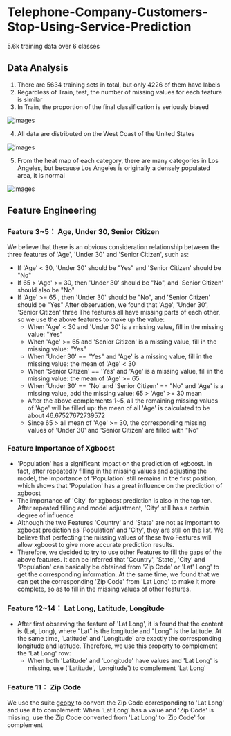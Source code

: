 # Telephone-Company-Customers-Stop-Using-Service-Prediction
5.6k training data over 6 classes

## Data Analysis

1. There are 5634 training sets in total, but only 4226 of them have labels
2. Regardless of Train, test, the number of missing values for each feature is similar
3. In Train, the proportion of the final classification is seriously biased

![images](https://github.com/ycchiu0703/Telephone-Company-Customers-Stop-Using-Service-Prediction/blob/main/images/Data%20distribution.jpg)

4. All data are distributed on the West Coast of the United States

![images](https://github.com/ycchiu0703/Telephone-Company-Customers-Stop-Using-Service-Prediction/blob/main/images/Total_Heatmap.jpg)

5. From the heat map of each category, there are many categories in Los Angeles, but because Los Angeles is originally a densely populated area, it is normal

![images](https://github.com/ycchiu0703/Telephone-Company-Customers-Stop-Using-Service-Prediction/blob/main/images/Each_Category_Heatmap.jpg)

## Feature Engineering

### Feature 3~5： Age, Under 30, Senior Citizen

We believe that there is an obvious consideration relationship between the three features of 'Age', 'Under 30' and 'Senior Citizen', such as:

* If 'Age' < 30, 'Under 30' should be "Yes" and 'Senior Citizen' should be "No"
* If 65 > 'Age' >= 30, then 'Under 30' should be "No", and 'Senior Citizen' should also be "No"
* If 'Age' >= 65 , then 'Under 30' should be "No", and 'Senior Citizen' should be "Yes" After observation, we found that 'Age', 'Under 30', 'Senior Citizen' three The features all have missing parts of each other, so we use the above features to make up the value:
  * When 'Age' < 30 and 'Under 30' is a missing value, fill in the missing value: "Yes"
  * When 'Age' >= 65 and 'Senior Citizen' is a missing value, fill in the missing value: "Yes"
  * When 'Under 30' == "Yes" and 'Age' is a missing value, fill in the missing value: the mean of 'Age' < 30
  * When 'Senior Citizen' == 'Yes' and 'Age' is a missing value, fill in the missing value: the mean of 'Age' >= 65
  * When 'Under 30' == "No' and 'Senior Citizen' == "No" and 'Age' is a missing value, add the missing value: 65 > 'Age' >= 30 mean
  * After the above complements 1~5, all the remaining missing values of 'Age' will be filled up: the mean of all 'Age' is calculated to be about 46.67527672739572
  * Since 65 > all mean of 'Age' >= 30, the corresponding missing values of 'Under 30' and 'Senior Citizen' are filled with "No"

### Feature Importance of Xgboost

* 'Population' has a significant impact on the prediction of xgboost. In fact, after repeatedly filling in the missing values and adjusting the model, the importance of 'Population' still remains in the first position, which shows that 'Population' has a great influence on the prediction of xgboost
* The importance of 'City' for xgboost prediction is also in the top ten. After repeated filling and model adjustment, 'City' still has a certain degree of influence
* Although the two Features 'Country' and 'State' are not as important to xgboost prediction as 'Population' and 'City', they are still on the list. We believe that perfecting the missing values of these two Features will allow xgboost to give more accurate prediction results.
* Therefore, we decided to try to use other Features to fill the gaps of the above features. It can be inferred that 'Country', 'State', 'City' and 'Population' can basically be obtained from 'Zip Code' or 'Lat' Long' to get the corresponding information. At the same time, we found that we can get the corresponding 'Zip Code' from 'Lat Long' to make it more complete, so as to fill in the missing values of other features.

### Feature 12~14： Lat Long, Latitude, Longitude
* After first observing the feature of 'Lat Long', it is found that the content is (Lat, Long), where "Lat" is the longitude and "Long" is the latitude. At the same time, 'Latitude' and 'Longitude' are exactly the corresponding longitude and latitude. Therefore, we use this property to complement the 'Lat Long' row:
  * When both 'Latitude' and 'Longitude' have values and 'Lat Long' is missing, use ('Latitude', 'Longitude') to complement 'Lat Long'

### Feature 11： Zip Code

We use the suite [geopy](https://geopy.readthedocs.io/en/stable/) to convert the Zip Code corresponding to 'Lat Long' and use it to complement: When 'Lat Long' has a value and 'Zip Code' is missing, use the Zip Code converted from 'Lat Long' to 'Zip Code' for complement



